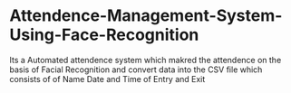 # Attendence-Management-System-Using-Face-Recognition
Its a Automated attendence system which makred the attendence on the basis of Facial Recognition and convert data into the CSV file which consists of of Name Date and Time of Entry and Exit

